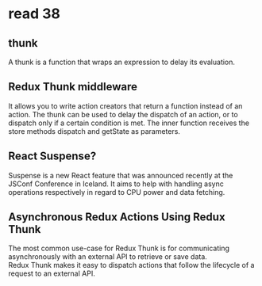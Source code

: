 # read 38


## thunk

A thunk is a function that wraps an expression to delay its evaluation.

## Redux Thunk middleware

It allows you to write action creators that return a function instead of an action. The thunk can be used to delay the dispatch of an action, or to dispatch only if a certain condition is met. The inner function receives the store methods dispatch and getState as parameters.

## React Suspense?
Suspense is a new React feature that was announced recently at the JSConf Conference in Iceland. It aims to help with handling async operations respectively in regard to CPU power and data fetching.

## Asynchronous Redux Actions Using Redux Thunk  
  The most common use-case for Redux Thunk is for communicating asynchronously with an external API to retrieve or save data.  
  Redux Thunk makes it easy to dispatch actions that follow the lifecycle of a request to an external API.
 